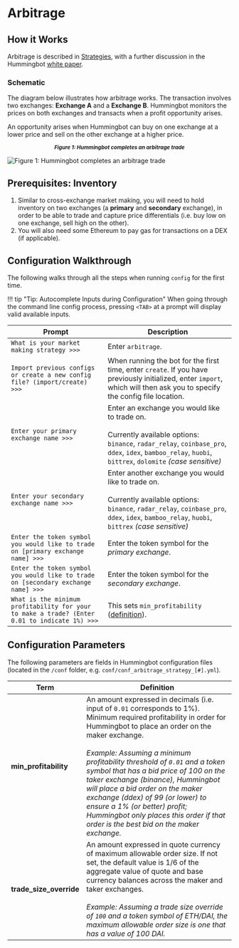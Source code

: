 # Arbitrage

## How it Works

Arbitrage is described in [Strategies](/strategies/), with a further discussion in the Hummingbot [white paper](https://hummingbot.io/whitepaper.pdf).

### Schematic

The diagram below illustrates how arbitrage works.  The transaction involves two exchanges: **Exchange A** and a **Exchange B**. Hummingbot monitors the prices on both exchanges and transacts when a profit opportunity arises.

An opportunity arises when Hummingbot can buy on one exchange at a lower price and sell on the other exchange at a higher price.

<small><center>***Figure 1: Hummingbot completes an arbitrage trade***</center></small>

![Figure 1: Hummingbot completes an arbitrage trade](/assets/img/arbitrage.png)

## Prerequisites: Inventory

1. Similar to cross-exchange market making, you will need to hold inventory on two exchanges (a **primary** and **secondary** exchange), in order to be able to trade and capture price differentials (i.e. buy low on one exchange, sell high on the other).
2. You will also need some Ethereum to pay gas for transactions on a DEX (if applicable).

## Configuration Walkthrough

The following walks through all the steps when running `config` for the first time.

!!! tip "Tip: Autocomplete Inputs during Configuration"
    When going through the command line config process, pressing `<TAB>` at a prompt will display valid available inputs.

| Prompt | Description |
|-----|-----|
| `What is your market making strategy >>>` | Enter `arbitrage`. |
| `Import previous configs or create a new config file? (import/create) >>>` | When running the bot for the first time, enter `create`. If you have previously initialized, enter `import`, which will then ask you to specify the config file location. |
| `Enter your primary exchange name >>>` | Enter an exchange you would like to trade on.<br/><br/>Currently available options: `binance`, `radar_relay`, `coinbase_pro`, `ddex`, `idex`, `bamboo_relay`, `huobi`, `bittrex`, `dolomite` *(case sensitive)* |
| `Enter your secondary exchange name >>>` | Enter another exchange you would like to trade on.<br/><br/>Currently available options: `binance`, `radar_relay`, `coinbase_pro`, `ddex`, `idex`, `bamboo_relay`, `huobi`, `bittrex` *(case sensitive)* |
| `Enter the token symbol you would like to trade on [primary exchange name] >>>` | Enter the token symbol for the *primary exchange*. |
| `Enter the token symbol you would like to trade on [secondary exchange name] >>>` | Enter the token symbol for the *secondary exchange*. |
| `What is the minimum profitability for your to make a trade? (Enter 0.01 to indicate 1%) >>>` | This sets `min_profitability` ([definition](/strategies/arbitrage/#configuration-parameters)). |


## Configuration Parameters

The following parameters are fields in Hummingbot configuration files (located in the `/conf` folder, e.g. `conf/conf_arbitrage_strategy_[#].yml`).

| Term | Definition |
|------|------------|
| **min_profitability** | An amount expressed in decimals (i.e. input of `0.01` corresponds to 1%).<br/>Minimum required profitability in order for Hummingbot to place an order on the maker exchange. <br/><br/>*Example: Assuming a minimum profitability threshold of `0.01` and a token symbol that has a bid price of 100 on the taker exchange (binance), Hummingbot will place a bid order on the maker exchange (ddex) of 99 (or lower) to ensure a 1% (or better) profit; Hummingbot only places this order if that order is the best bid on the maker exchange.*
| **trade_size_override** | An amount expressed in quote currency of maximum allowable order size.  If not set, the default value is 1/6 of the aggregate value of quote and base currency balances across the maker and taker exchanges.<br/><br/>*Example: Assuming a trade size override of `100` and a token symbol of ETH/DAI, the maximum allowable order size is one that has a value of 100 DAI.*
